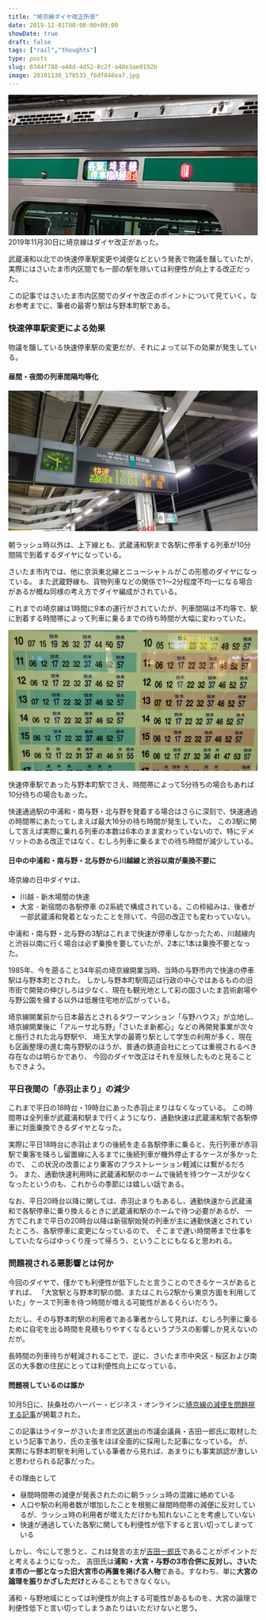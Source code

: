 ```yaml
---
title: "埼京線ダイヤ改正所感"
date: 2019-12-01T00:00:00+09:00
showDate: true
draft: false
tags: ["rail","thoughts"]
type: posts
slug: 0344f788-e48d-4d52-8c2f-a40e3ae0192b
image: 20191130_170533_f6df848ea7.jpg
---
```

![Cover Image](./20191130_170533_f6df848ea7.jpg)
2019年11月30日に埼京線はダイヤ改正があった。

武蔵浦和以北での快速停車駅変更や減便などという発表で物議を醸していたが、実際にはさいたま市内区間でも一部の駅を除いては利便性が向上する改正だった。

この記事ではさいたま市内区間でのダイヤ改正のポイントについて見ていく。なお参考までに、筆者の最寄り駅は与野本町駅である。

### 快速停車駅変更による効果
物議を醸している快速停車駅の変更だが、それによって以下の効果が発生している。

#### 昼間・夜間の列車間隔均等化
![20191130_174802.jpg](./20191130_174802_0fcf7611a8.jpg)

朝ラッシュ時以外は、上下線とも、武蔵浦和駅まで各駅に停車する列車が10分間隔で到着するダイヤになっている。

さいたま市内では、他に京浜東北線とニューシャトルがこの形態のダイヤになっている。 また武蔵野線も、貨物列車などの関係で1～2分程度不均一になる場合があるが概ね同様の考え方でダイヤ編成がされている。

これまでの埼京線は1時間に9本の運行がされていたが、列車間隔は不均等で、駅に到着する時間帯によって列車に乗るまでの待ち時間が大幅に変わっていた。

![20191115_190841.jpg](./20191115_190841_58aedf5752.jpg)

快速停車駅であった与野本町駅でさえ、時間帯によって5分待ちの場合もあれば10分待ちの場合もあった。

快速通過駅の中浦和・南与野・北与野を発着する場合はさらに深刻で、快速通過の時間帯にあたってしまえば最大16分の待ち時間が発生していた。 この3駅に関して言えば実際に乗れる列車の本数は6本のまま変わっていないので、特にデメリットのある改正ではなく、むしろ列車に乗るまでの待ち時間が減少している。

#### 日中の中浦和・南与野・北与野から川越線と渋谷以南が乗換不要に
埼京線の日中ダイヤは、

- 川越 - 新木場間の快速
- 大宮 - 新宿間の各駅停車
の2系統で構成されている。この枠組みは、後者が一部武蔵浦和発着となったことを除いて、今回の改正でも変わっていない。

中浦和・南与野・北与野の3駅はこれまで快速が停車しなかったため、川越線内と渋谷以南に行く場合は必ず乗換を要していたが、2本に1本は乗換不要となった。

1985年、今を遡ること34年前の埼京線開業当時、当時の与野市内で快速の停車駅は与野本町とされた。 しかし与野本町駅周辺は行政の中心ではあるものの旧市街で開発の伸びしろは少なく、現在も観光地として彩の国さいたま芸術劇場や与野公園を擁する以外は低層住宅地が広がっている。

埼京線開業前から日本最古とされるタワーマンション「与野ハウス」が立地し、埼京線開業後に「アルーサ北与野」「さいたま新都心」などの再開発事業が次々と施行された北与野駅や、 埼玉大学の最寄り駅として学生の利用が多く、現在も区画整理の進む南与野駅のほうが、普通の鉄道会社にとっては重視されるべき存在なのは明らかであり、 今回のダイヤ改正はそれを反映したものと見ることもできよう。

### 平日夜間の「赤羽止まり」の減少
これまで平日の18時台・19時台にあった赤羽止まりはなくなっている。 この時間帯は全列車が武蔵浦和駅まで行くようになり、通勤快速は武蔵浦和駅で各駅停車に対面乗換できるダイヤとなった。

実際に平日18時台に赤羽止まりの後続を走る各駅停車に乗ると、先行列車が赤羽駅で乗客を降ろし留置線に入るまでに後続列車が機外停止するケースが多かったので、 この状況の改善により乗客のフラストレーション軽減には繋がるだろう。 また、通勤快速利用時に武蔵浦和駅のホームで後続を待つケースが少なくなったというのも、これからの季節には嬉しい話である。

なお、平日20時台以降に関しては、赤羽止まりもあるし、通勤快速から武蔵浦和で各駅停車に乗り換えるときに武蔵浦和駅のホームで待つ必要があるが、 一方でこれまで平日の20時台以降は新宿駅始発の列車が主に通勤快速とされていたところ、各駅停車に変更になっているので、 そこまで遅い時間帯まで仕事をしていたならばゆっくり座って帰ろう、ということにもなると思われる。

### 問題視される悪影響とは何か
今回のダイヤで、僅かでも利便性が低下したと言うことのできるケースがあるとすれば、 「大宮駅と与野本町駅の間、またはこれら2駅から東京方面を利用していた」ケースで列車を待つ時間が増える可能性があるくらいだろう。

ただし、その与野本町駅の利用者である筆者からして見れば、むしろ列車に乗るために自宅を出る時間を見積もりやすくなるというプラスの影響しか見えないのだが。

長時間の列車待ちが軽減されることで、逆に、さいたま市中央区・桜区および南区の大多数の住民にとっては利便性向上になっている。

#### 問題視しているのは誰か
10月5日に、扶桑社のハーバー・ビジネス・オンラインに[埼京線の減便を問題視する記事](https://hbol.jp/203334)が掲載された。

この記事はライターがさいたま市北区選出の市議会議員・吉田一郎氏に取材したという記事であり、氏の主張をほぼ全面的に採用した記事になっている。 が、実際に与野本町駅を利用している筆者から見れば、あまりにも事実誤認が激しいと思わせられる記事だった。

その理由として

- 昼間時間帯の減便が発表されたのに朝ラッシュ時の混雑に絡めている
- 人口や駅の利用者数が増加したことを根拠に昼間時間帯の減便に反対しているが、ラッシュ時の利用者が増えただけかも知れないことを考慮していない
- 快速が通過していた各駅に関しても利便性が低下すると言い切ってしまっている

しかし、今にして思うと、これは発言の主が[吉田一郎氏](https://ja.wikipedia.org/wiki/%E5%90%89%E7%94%B0%E4%B8%80%E9%83%8E)であることがポイントだと考えるようになった。 吉田氏は**浦和・大宮・与野の3市合併に反対し、さいたま市の一部となった旧大宮市の再置を掲げる人物**である。すなわち、単に**大宮の論理を振りかざしただけ**とみることもできなくない。

浦和・与野地域にとっては利便性が向上する可能性があるものを、大宮の論理で利便性低下と言い切ってしまうあたりはいただけないと思う。